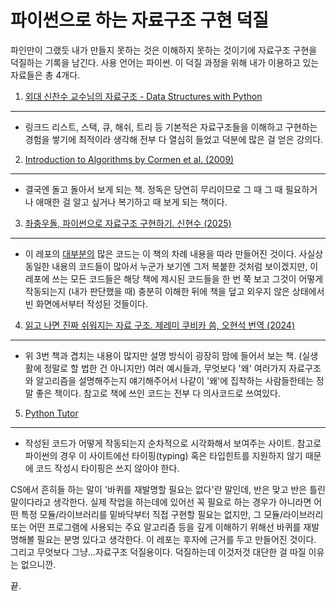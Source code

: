 파이썬으로 하는 자료구조 구현 덕질
========================

파인만이 그랬듯 내가 만들지 못하는 것은 이해하지 못하는 것이기에 자료구조 구현을 덕질하는 기록을 남긴다. 사용 언어는 파이썬. 이 덕질 과정을 위해 내가 이용하고 있는 자료들은 총 4개다.

1. [외대 신찬수 교수님의 자료구조 - Data Structures with Python](https://www.youtube.com/watch?v=PIidtIBCjEg&list=PLsMufJgu5933ZkBCHS7bQTx0bncjwi4PK)
------------------------------------------------------------
- 링크드 리스트, 스택, 큐, 해쉬, 트리 등 기본적은 자료구조들을 이해하고 구현하는 경험을 쌓기에 최적이라 생각해 전부 다 열심히 들었고 덕분에 많은 걸 얻은 강의다.

2. [Introduction to Algorithms by Cormen et al. (2009)](https://www.amazon.com/Introduction-Algorithms-3rd-MIT-Press/dp/0262033844)
-----------------------------------------------------
- 결국엔 돌고 돌아서 보게 되는 책. 정독은 당연히 무리이므로 그 때 그 때 필요하거나 애매한 걸 알고 싶거나 복기하고 때 보게 되는 책이다.

3. [좌충우돌, 파이썬으로 자료구조 구현하기. 신현수 (2025)](https://wikidocs.net/book/9059)
--------------------------------------------
- 이 레포의 <u>대부분의</u> 많은 코드는 이 책의 차례 내용을 따라 만들어진 것이다. 사실상 동일한 내용의 코드들이 많아서 누군가 보기엔 그저 복붙한 것처럼 보이겠지만, 이 레포에 쓰는 모든 코드들은 해당 책에 제시된 코드들을 한 번 쭉 보고 그것이 어떻게 작동되는지 (내가 판단했을 때) 충분히 이해한 뒤에 책을 덮고 외우지 않은 상태에서 빈 화면에서부터 작성된 것들이다.

4. [읽고 나면 진짜 쉬워지는 자료 구조. 제레미 쿠비카 씀, 오현석 번역 (2024)](https://product.kyobobook.co.kr/detail/S000212705529?utm_source=google&utm_medium=cpc&utm_campaign=googleSearch&gt_network=g&gt_keyword=&gt_target_id=dsa-435935280379&gt_campaign_id=9979905549&gt_adgroup_id=132556570510&gad_source=1)
--------------------------------------------
- 위 3번 책과 겹치는 내용이 많지만 설명 방식이 굉장히 맘에 들어서 보는 책. (실생활에 정말로 할 법한 건 아니지만) 여러 예시들과, 무엇보다 '왜' 여러가지 자료구조와 알고리즘을 설명해주는지 얘기해주어서 나같이 '왜'에 집착하는 사람들한테는 정말 좋은 책이다. 참고로 책에 쓰인 코드는 전부 다 의사코드로 쓰여있다.

5. [Python Tutor](https://pythontutor.com)
--------------------------------------------
- 작성된 코드가 어떻게 작동되는지 순차적으로 시각화해서 보여주는 사이트. 참고로 파이썬의 경우 이 사이트에선 타이핑(typing) 혹은 타입힌트를 지원하지 않기 때문에 코드 작성시 타이핑은 쓰지 않아야 한다. 

CS에서 흔히들 하는 말이 '바퀴를 재발명할 필요는 없다'란 말인데, 반은 맞고 반은 틀린 말이다라고 생각한다. 실제 작업을 하는데에 있어선 꼭 필요로 하는 경우가 아니라면 어떤 특정 모듈/라이브러리를 밑바닥부터 직접 구현할 필요는 없지만, 그 모듈/라이브러리 또는 어떤 프로그램에 사용되는 주요 알고리즘 등을 깊게 이해하기 위해선 바퀴를 재발명해볼 필요는 분명 있다고 생각한다. 이 레포는 후자에 근거를 두고 만들어진 것이다. 그리고 무엇보다 그냥...자료구조 덕질용이다. 덕질하는데 이것저것 대단한 걸 따질 이유는 없으니깐.

끝.